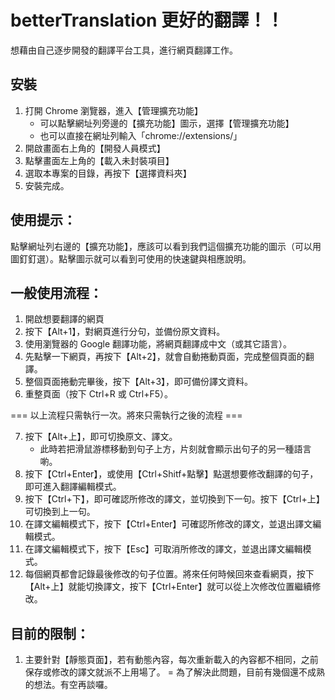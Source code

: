 # betterTranslation 更好的翻譯！！

想藉由自己逐步開發的翻譯平台工具，進行網頁翻譯工作。

## 安裝

1. 打開 Chrome 瀏覽器，進入【管理擴充功能】
    - 可以點擊網址列旁邊的【擴充功能】圖示，選擇【管理擴充功能】
    - 也可以直接在網址列輸入「chrome://extensions/」 
2. 開啟畫面右上角的【開發人員模式】
3. 點擊畫面左上角的【載入未封裝項目】
4. 選取本專案的目錄，再按下【選擇資料夾】
5. 安裝完成。

## 使用提示：

點擊網址列右邊的【擴充功能】，應該可以看到我們這個擴充功能的圖示（可以用圖釘釘選）。點擊圖示就可以看到可使用的快速鍵與相應說明。

## 一般使用流程：

1. 開啟想要翻譯的網頁
2. 按下【Alt+1】，對網頁進行分句，並備份原文資料。
3. 使用瀏覽器的 Google 翻譯功能，將網頁翻譯成中文（或其它語言）。
4. 先點擊一下網頁，再按下【Alt+2】，就會自動捲動頁面，完成整個頁面的翻譯。
5. 整個頁面捲動完畢後，按下【Alt+3】，即可備份譯文資料。
6. 重整頁面（按下 Ctrl+R 或 Ctrl+F5）。

=== 以上流程只需執行一次。將來只需執行之後的流程 ===

7. 按下【Alt+上】，即可切換原文、譯文。
    - 此時若把滑鼠游標移動到句子上方，片刻就會顯示出句子的另一種語言喲。
8. 按下【Ctrl+Enter】，或使用【Ctrl+Shitf+點擊】點選想要修改翻譯的句子，即可進入翻譯編輯模式。
9. 按下【Ctrl+下】，即可確認所修改的譯文，並切換到下一句。按下【Ctrl+上】可切換到上一句。
10. 在譯文編輯模式下，按下【Ctrl+Enter】可確認所修改的譯文，並退出譯文編輯模式。
11. 在譯文編輯模式下，按下【Esc】可取消所修改的譯文，並退出譯文編輯模式。
12. 每個網頁都會記錄最後修改的句子位置。將來任何時候回來查看網頁，按下【Alt+上】就能切換譯文，按下【Ctrl+Enter】就可以從上次修改位置繼續修改。

## 目前的限制：

1. 主要針對【靜態頁面】，若有動態內容，每次重新載入的內容都不相同，之前保存或修改的譯文就派不上用場了。
    = 為了解決此問題，目前有幾個還不成熟的想法。有空再談囉。
